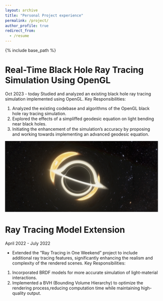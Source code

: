 ```yaml
---
layout: archive
title: "Personal Project experience"
permalink: /project/
author_profile: true
redirect_from:
  - /resume
---
```


{% include base_path %}



<!-- <!-- Publications
======
  <ul>{% for post in site.publications reversed %}
    {% include archive-single-cv.html %}
  {% endfor %}</ul> -->
  
<!-- Personal Project experience
====== -->
Real-Time Black Hole Ray Tracing Simulation Using OpenGL
======

Oct 2023 - today
Studied and analyzed an existing black hole ray tracing simulation implemented using OpenGL.
Key Responsibilities: 
1. Analyzed the existing codebase and algorithms of the OpenGL black hole ray tracing simulation. 
2. Explored the effects of a simpliffed geodesic equation on light bending near black holes. 
3. Initiating the enhancement of the simulation’s accuracy by proposing and working towards implementing an advanced geodesic equation.

![img](/images/1.jpg)

Ray Tracing Model Extension
======

April 2022 - July 2022
- Extended the ”Ray Tracing in One Weekend” project to include additional ray tracing features, significantly enhancing the realism and complexity of the rendered scenes.
Key Responsibilities: 
1. Incorporated BRDF models for more accurate simulation of light-material interactions. 
2. Implemented a BVH (Bounding Volume Hierarchy) to optimize the rendering process,reducing computation time while maintaining high-quality output.

